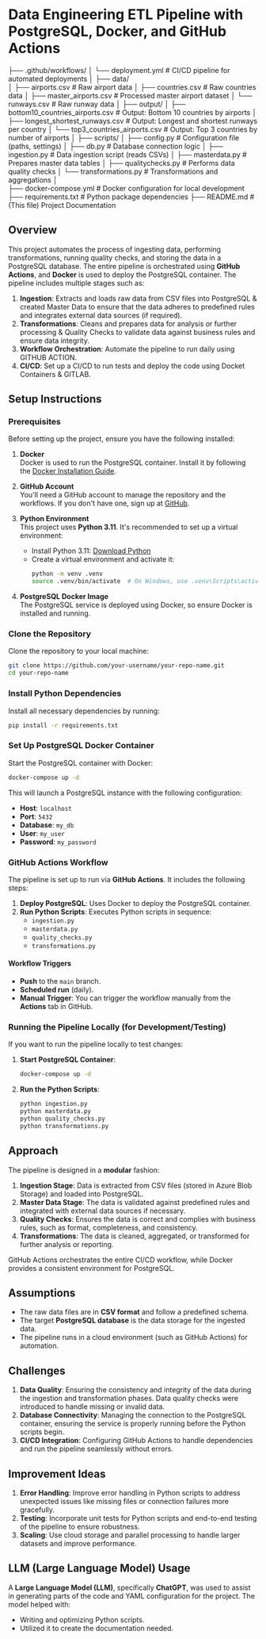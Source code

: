 
# Data Engineering ETL Pipeline with PostgreSQL, Docker, and GitHub Actions

├── .github/workflows/
│   └── deployment.yml          # CI/CD pipeline for automated deployments
│
├── data/                       
│   ├── airports.csv             # Raw airport data
│   ├── countries.csv            # Raw countries data
│   ├── master_airports.csv      # Processed master airport dataset
│   └── runways.csv              # Raw runway data
│
├── output/
│   ├── bottom10_countries_airports.csv   # Output: Bottom 10 countries by airports
│   ├── longest_shortest_runways.csv      # Output: Longest and shortest runways per country
│   └── top3_countries_airports.csv       # Output: Top 3 countries by number of airports
│
├── scripts/
│   ├── config.py                # Configuration file (paths, settings)
│   ├── db.py                    # Database connection logic
│   ├── ingestion.py             # Data ingestion script (reads CSVs)
│   ├── masterdata.py            # Prepares master data tables
│   ├── qualitychecks.py         # Performs data quality checks
│   └── transformations.py       # Transformations and aggregations
│   
├── docker-compose.yml           # Docker configuration for local development
├── requirements.txt             # Python package dependencies
├── README.md                    # (This file) Project Documentation

## Overview
This project automates the process of ingesting data, performing transformations, running quality checks, and storing the data in a PostgreSQL database. The entire pipeline is orchestrated using **GitHub Actions**, and **Docker** is used to deploy the PostgreSQL container. The pipeline includes multiple stages such as:

1. **Ingestion**: Extracts and loads raw data from CSV files into PostgreSQL & created Master Data to ensure that the data adheres to predefined rules and integrates external data sources (if required).
2. **Transformations**: Cleans and prepares data for analysis or further processing & Quality Checks to validate data against business rules and ensure data integrity.
3. **Workflow Orchestration**: Automate the pipeline to run daily using GITHUB ACTION.
4. **CI/CD**: Set up a CI/CD to run tests and deploy the code using Docket Containers & GITLAB.

## Setup Instructions

### Prerequisites
Before setting up the project, ensure you have the following installed:

1. **Docker**  
   Docker is used to run the PostgreSQL container. Install it by following the [Docker Installation Guide](https://docs.docker.com/get-docker/).

2. **GitHub Account**  
   You'll need a GitHub account to manage the repository and the workflows. If you don't have one, sign up at [GitHub](https://github.com/join).

3. **Python Environment**  
   This project uses **Python 3.11**. It's recommended to set up a virtual environment:
   - Install Python 3.11: [Download Python](https://www.python.org/downloads/)
   - Create a virtual environment and activate it:
     ```bash
     python -m venv .venv
     source .venv/bin/activate  # On Windows, use .venv\Scripts\activate
     ```

4. **PostgreSQL Docker Image**  
   The PostgreSQL service is deployed using Docker, so ensure Docker is installed and running.

### Clone the Repository
Clone the repository to your local machine:
```bash
git clone https://github.com/your-username/your-repo-name.git
cd your-repo-name
```

### Install Python Dependencies
Install all necessary dependencies by running:
```bash
pip install -r requirements.txt
```

### Set Up PostgreSQL Docker Container
Start the PostgreSQL container with Docker:
```bash
docker-compose up -d
```
This will launch a PostgreSQL instance with the following configuration:
- **Host**: `localhost`
- **Port**: `5432`
- **Database**: `my_db`
- **User**: `my_user`
- **Password**: `my_password`

### GitHub Actions Workflow
The pipeline is set up to run via **GitHub Actions**. It includes the following steps:
1. **Deploy PostgreSQL**: Uses Docker to deploy the PostgreSQL container.
2. **Run Python Scripts**: Executes Python scripts in sequence:
   - `ingestion.py`
   - `masterdata.py`
   - `quality_checks.py`
   - `transformations.py`
     
#### Workflow Triggers
- **Push** to the `main` branch.
- **Scheduled run** (daily).
- **Manual Trigger**: You can trigger the workflow manually from the **Actions** tab in GitHub.

### Running the Pipeline Locally (for Development/Testing)
If you want to run the pipeline locally to test changes:
1. **Start PostgreSQL Container**:
   ```bash
   docker-compose up -d
   ```
2. **Run the Python Scripts**:
   ```bash
   python ingestion.py
   python masterdata.py
   python quality_checks.py
   python transformations.py
   ```

## Approach
The pipeline is designed in a **modular** fashion:
1. **Ingestion Stage**: Data is extracted from CSV files (stored in Azure Blob Storage) and loaded into PostgreSQL.
2. **Master Data Stage**: The data is validated against predefined rules and integrated with external data sources if necessary.
3. **Quality Checks**: Ensures the data is correct and complies with business rules, such as format, completeness, and consistency.
4. **Transformations**: The data is cleaned, aggregated, or transformed for further analysis or reporting.

GitHub Actions orchestrates the entire CI/CD workflow, while Docker provides a consistent environment for PostgreSQL.

## Assumptions
- The raw data files are in **CSV format** and follow a predefined schema.
- The target **PostgreSQL database** is the data storage for the ingested data.
- The pipeline runs in a cloud environment (such as GitHub Actions) for automation.

## Challenges
1. **Data Quality**: Ensuring the consistency and integrity of the data during the ingestion and transformation phases. Data quality checks were introduced to handle missing or invalid data.
2. **Database Connectivity**: Managing the connection to the PostgreSQL container, ensuring the service is properly running before the Python scripts begin.
3. **CI/CD Integration**: Configuring GitHub Actions to handle dependencies and run the pipeline seamlessly without errors.

## Improvement Ideas
1. **Error Handling**: Improve error handling in Python scripts to address unexpected issues like missing files or connection failures more gracefully.
2. **Testing**: Incorporate unit tests for Python scripts and end-to-end testing of the pipeline to ensure robustness.
3. **Scaling**: Use cloud storage and parallel processing to handle larger datasets and improve performance.

## LLM (Large Language Model) Usage
A **Large Language Model (LLM)**, specifically **ChatGPT**, was used to assist in generating parts of the code and YAML configuration for the project. The model helped with:
- Writing and optimizing Python scripts.
- Utilized it to create the documentation needed.

